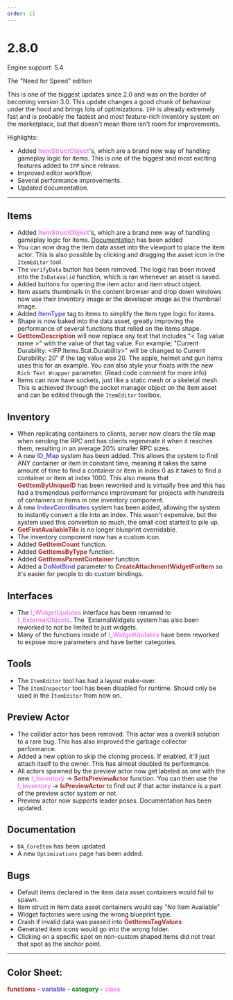 ```yaml
---
order: 11
---
```

# 2.8.0

Engine support: 5.4

The "Need for Speed" edition

This is one of the biggest updates since 2.0 and was on the border of becoming version 3.0. This update changes a good chunk of behaviour under the hood and brings lots of optimizations. `IFP` is already extremely fast and is probably the fastest and most feature-rich inventory system on the marketplace, but that doesn't mean there isn't room for improvements.

Highlights:
- Added <span style="color:violet">**ItemStructObject**</span>'s, which are a brand new way of handling gameplay logic for items. This is one of the biggest and most exciting features added to `IFP` since release.
- Improved editor workflow.
- Several performance improvements.
- Updated documentation.

---

## Items
- Added <span style="color:violet">**ItemStructObject**</span>'s, which are a brand new way of handling gameplay logic for items. [Documentation](https://inventoryframework.github.io/classes-and-settings/da_coreitem/) has been added
- You can now drag the item data asset into the viewport to place the item actor. This is also possible by clicking and dragging the asset icon in the `ItemEditor` tool.
- The `VerifyData` button has been removed. The logic has been moved into the `IsDataValid` function, which is ran whenever an asset is saved.
- Added buttons for opening the item actor and item struct object.
- Item assets thumbnails in the content browser and drop down windows now use their inventory image or the developer image as the thumbnail image.
- Added <span style="color:slateblue">**ItemType**</span> tag to items to simplify the item type logic for items.
- Shape is now baked into the data asset, greatly improving the performance of several functions that relied on the items shape.
- <span style="color:brown">**GetItemDescription**</span> will now replace any text that includes "< Tag value name >" with the value of that tag value. For example; "Current Durability: <IFP.Items.Stat.Durability>" will be changed to Current Durability: 20" if the tag value was 20. The apple, helmet and gun items uses this for an example. You can also style your floats with the new `Rich Text Wrapper` parameter. (Read code comment for more info)
- Items can now have sockets, just like a static mesh or a skeletal mesh. This is achieved through the socket manager object on the item asset and can be edited through the `ItemEditor` toolbox.

## Inventory
- When replicating containers to clients, server now clears the tile map when sending the RPC and has clients regenerate it when it reaches them, resulting in an average 20% smaller RPC sizes.
- A new <span style="color:slateblue">**ID_Map**</span> system has been added. This allows the system to find ANY container or item in constant time, meaning it takes the same amount of time to find a container or item in index 0 as it takes to find a container or item at index 1000. This also means that <span style="color:brown">**GetItemByUniqueID**</span> has been reworked and is virtually free and this has had a tremendous performance improvement for projects with hundreds of containers or items in one inventory component.
- A new <span style="color:slateblue">**IndexCoordinates**</span> system has been added, allowing the system to instantly convert a tile into an index. This wasn't expensive, but the system used this convertion so much, the small cost started to pile up.
- <span style="color:brown">**GetFirstAvailableTile**</span> is no longer blueprint overridable.
- The inventory component now has a custom icon.
- Added <span style="color:brown">**GetItemCount**</span> function.
- Added <span style="color:brown">**GetItemsByType**</span> function.
- Added <span style="color:brown">**GetItemsParentContainer**</span> function.
- Added a <span style="color:slateblue">**DoNotBind**</span> parameter to <span style="color:brown">**CreateAttachmentWidgetForItem**</span> so it's easier for people to do custom bindings.

## Interfaces
- The <span style="color:violet">**I_WidgetUpdates**</span> interface has been renamed to <span style="color:violet">**I_ExternalObjects**</span>. The `ExternalWidgets system has also been reworked to not be limited to just widgets.
- Many of the functions inside of <span style="color:violet">**I_WidgetUpdates**</span> have been reworked to expose more parameters and have better categories.

## Tools
- The `ItemEditor` tool has had a layout make-over.
- The `ItemInspector` tool has been disabled for runtime. Should only be used in the `ItemEditor` from now on.

## Preview Actor
- The collider actor has been removed. This actor was a overkill solution to a rare bug. This has also improved the garbage collector performance.
- Added a new option to skip the cloning process. If enabled, it'll just attach itself to the owner. This has almost doubled its performance.
- All actors spawned by the preview actor now get labeled as one with the new <span style="color:violet">**I_Inventory**</span> -> <span style="color:brown">**SetIsPreviewActor**</span> function. You can then use the <span style="color:violet">**I_Inventory**</span> -> <span style="color:brown">**IsPreviewActor**</span> to find out if that actor instance is a part of the preview actor system or not.
- Preview actor now supports leader poses. Documentation has been updated.

## Documentation
- `DA_CoreItem` has been updated.
- A new `Optimizations` page has been added.

## Bugs
- Default items declared in the item data asset containers would fail to spawn.
- Item struct in item data asset containers would say "No Item Available"
- Widget factories were using the wrong blueprint type.
- Crash if invalid data was passed into <span style="color:brown">**GetItemsTagValues**</span>
- Generated item icons would go into the wrong folder.
- Clicking on a specific spot on non-custom shaped items did not treat that spot as the anchor point.

---
## Color Sheet:
<span style="color:brown">**functions**</span> - <span style="color:slateblue">**variable**</span> - <span style="color:green">**category**</span> - <span style="color:violet">**class**</span>